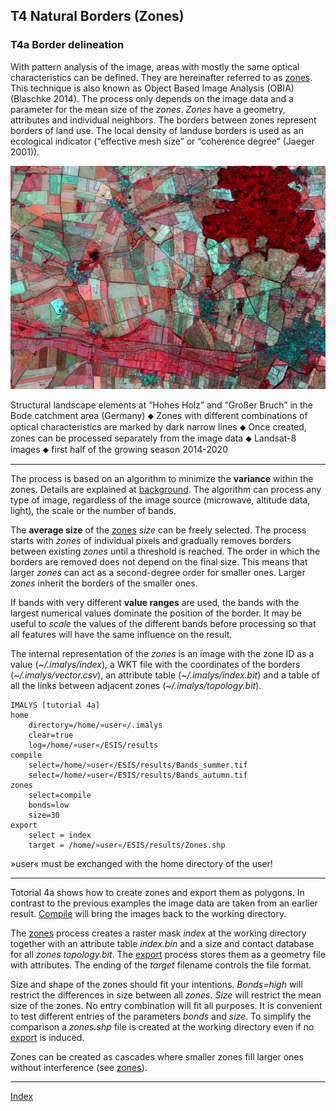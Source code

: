 ## T4	Natural Borders (Zones)

### T4a	Border delineation

With pattern analysis of the image, areas with mostly the same optical characteristics can be defined. They are hereinafter referred to as [zones](). This technique is also known as Object Based Image Analysis (OBIA) (Blaschke 2014). The process only depends on the image data and a parameter for the mean size of the *zones*. *Zones* have a geometry, attributes and individual neighbors. The borders between zones represent borders of land use. The local density of landuse borders is used as an ecological indicator (“effective mesh size” or “coherence degree” (Jaeger 2001)). 

![](../images/t4_Zones.png)

Structural landscape elements at “Hohes Holz” and “Großer Bruch” in the Bode catchment area (Germany) ⬥ Zones with different combinations of optical characteristics are marked by dark narrow lines ⬥ Once created, zones can be processed separately from the image data ⬥ Landsat-8 images ⬥ first half of the growing season 2014-2020

-----

The process is based on an algorithm to minimize the **variance** within the zones. Details are explained at [background](). The algorithm can process any type of image, regardless of the image source (microwave, altitude data, light), the scale or the number of bands.

The **average size** of the [zones]() *size* can be freely selected. The process starts with *zones* of individual pixels and gradually removes borders between existing *zones* until a threshold is reached. The order in which the borders are removed does not depend on the final size. This means that larger *zones* can act as a second-degree order for smaller ones. Larger *zones* inherit the borders of the smaller ones. 

If bands with very different **value ranges** are used, the bands with the largest numerical values dominate the position of the border. It may be useful to *scale* the values of the different bands before processing so that all features will have the same influence on the result.

The internal representation of the *zones* is an image with the zone ID as a value (*~/.imalys/index*), a WKT file with the coordinates of the borders (*~/.imalys/vector.csv*), an attribute table (*~/.imalys/index.bit*) and a table of all the links between adjacent zones (*~/.imalys/topology.bit*).

```
IMALYS [tutorial 4a]
home
	directory=/home/»user«/.imalys
	clear=true
	log=/home/»user«/ESIS/results
compile
	select=/home/»user«/ESIS/results/Bands_summer.tif
	select=/home/»user«/ESIS/results/Bands_autumn.tif
zones
	select=compile
	bonds=low
	size=30
export
	select = index
	target = /home/»user«/ESIS/results/Zones.shp
```

»user« must be exchanged with the home directory of the user!

-----

Totorial 4a shows how to create zones and export them as polygons. In contrast to the previous examples the image data are taken from an earlier result. [Compile]() will bring the images back to the working directory. 

The [zones]() process creates a raster mask *index* at the working directory together with an attribute table *index.bin* and a size and contact database for all *zones* *topology.bit*. The [export]() process stores them as a geometry file with attributes. The ending of the *target* filename controls the file format.

Size and shape of the zones should fit your intentions. *Bonds=high* will restrict the differences in size between all *zones*. *Size* will restrict the mean size of the zones. No entry combination will fit all purposes. It is convenient to test different entries of the parameters *bonds* and *size*. To simplify the comparison a *zones.shp* file is created at the working directory even if no [export]() is induced.

Zones can be created as cascades where smaller zones fill larger ones without interference (see [zones]()).

-----

[Index](Index.md)